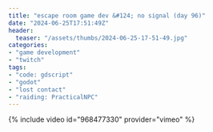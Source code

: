 ```yaml
---
title: "escape room game dev &#124; no signal (day 96)"
date: "2024-06-25T17:51:49Z"
header:
  teaser: "/assets/thumbs/2024-06-25-17-51-49.jpg"
categories:
- "game development"
- "twitch"
tags:
- "code: gdscript"
- "godot"
- "lost contact"
- "raiding: PracticalNPC"
---
```

{% include video id="968477330" provider="vimeo" %}
